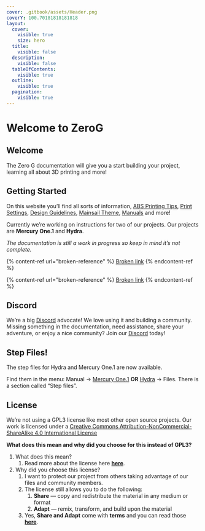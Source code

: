 ```yaml
---
cover: .gitbook/assets/Header.png
coverY: 100.70181818181818
layout:
  cover:
    visible: true
    size: hero
  title:
    visible: false
  description:
    visible: false
  tableOfContents:
    visible: true
  outline:
    visible: true
  pagination:
    visible: true
---
```


# Welcome to ZeroG

## Welcome

The Zero G documentation will give you a start building your project, learning all about 3D printing and more!

## Getting Started

On this website you’ll find all sorts of information, [ABS Printing Tips](guides/printing/printing-tips.md), [Print Settings](guides/printing/print-settings.md), [Design Guidelines](guides/design.md), [Mainsail Theme](https://docs.zerog.one/klipper/mainsail/theme), [Manuals](broken-reference) and more!

Currently we’re working on instructions for two of our projects. Our projects are **Mercury One.1** and **Hydra**.

_The documentation is still a work in progress so keep in mind it’s not complete._

{% content-ref url="broken-reference" %}
[Broken link](broken-reference)
{% endcontent-ref %}

{% content-ref url="broken-reference" %}
[Broken link](broken-reference)
{% endcontent-ref %}

## Discord

We’re a big [Discord](https://discord.gg/zerog) advocate! We love using it and building a community. Missing something in the documentation, need assistance, share your adventure, or enjoy a nice community? Join our [Discord](https://discord.gg/zerog) today!

## Step Files!

The step files for Hydra and Mercury One.1 are now available.

Find them in the menu: Manual → [Mercury One.1](broken-reference) **OR** [Hydra](broken-reference) → Files. There is a section called “Step files”.

## License

We’re not using a GPL3 license like most other open source projects. Our work is licensed under a [Creative Commons Attribution-NonCommercial-ShareAlike 4.0 International License](http://creativecommons.org/licenses/by-nc-sa/4.0/)

**What does this mean and why did you choose for this instead of GPL3?**

1. What does this mean?
   1. Read more about the license here [**here**](http://creativecommons.org/licenses/by-nc-sa/4.0/).
2. Why did you choose this license?
   1. I want to protect our project from others taking advantage of our files and community members.
   2. The license still allows you to do the following:
      1. **Share** — copy and redistribute the material in any medium or format
      2. **Adapt** — remix, transform, and build upon the material
   3. Yes, **Share and Adapt** come with **terms** and you can read those [**here**](http://creativecommons.org/licenses/by-nc-sa/4.0/).
